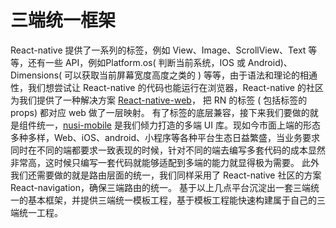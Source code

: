 # 三端统一框架

React-native 提供了一系列的标签，例如 View、Image、ScrollView、Text 等等，还有一些 API，例如Platform.os( 判断当前系统，IOS 或 Android)、Dimensions( 可以获取当前屏幕宽度高度之类的 ) 等等，由于语法和理论的相通性，我们想尝试让 React-native 的代码也能运行在浏览器，React-native 的社区为我们提供了一种解决方案 [React-native-web](https://github.com/necolas/react-native-web)， 把 RN 的标签 ( 包括标签的 props) 都对应 web 做了一层映射。
有了标签的底层兼容，接下来我们要做的就是组件统一，[nusi-mobile](http://nusi-mobile.terminus.io/zh/docs/INTRODUCTION) 是我们倾力打造的多端 UI 库。现如今市面上端的形态多种多样，Web、iOS、android、小程序等各种平台生态日益繁盛，当业务要求同时在不同的端都要求一致表现的时候，针对不同的端去编写多套代码的成本显然非常高，这时候只编写一套代码就能够适配到多端的能力就显得极为需要。
此外我们还需要做的就是路由层面的统一，我们同样采用了 React-native 社区的方案 React-navigation，确保三端路由的统一。
基于以上几点平台沉淀出一套三端统一的基本框架，并提供三端统一模板工程，基于模板工程能快速构建属于自己的三端统一工程。
